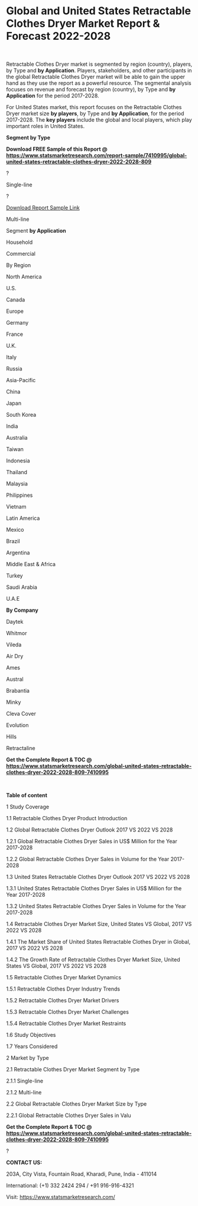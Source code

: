 <h1>Global and United States Retractable Clothes Dryer Market Report & Forecast 2022-2028</h1><br/><p>Retractable Clothes Dryer market is segmented by region (country), players, by Type and <strong>by Application</strong>. Players, stakeholders, and other participants in the global Retractable Clothes Dryer market will be able to gain the upper hand as they use the report as a powerful resource. The segmental analysis focuses on revenue and forecast by region (country), by Type and <strong>by Application</strong> for the period 2017-2028.</p>
 
 
 
 <p>For United States market, this report focuses on the Retractable Clothes Dryer market size <strong>by players</strong>, by Type and <strong>by Application</strong>, for the period 2017-2028. The <strong>key players</strong> include the global and local players, which play important roles in United States.</p>
 
 
 
 <p><strong>Segment by Type</strong></p>
 
 
 
 <div><b>Download FREE Sample of this Report @ <a href="https://www.statsmarketresearch.com/download-free-sample/7410995/global-united-states-retractable-clothes-dryer-2022-2028-809">https://www.statsmarketresearch.com/report-sample/7410995/global-united-states-retractable-clothes-dryer-2022-2028-809</a></b></div>
 
 
 
 <p>? </p>
 
 
 
 <p>Single-line</p>
 
 
 
 <p>? </p>
 
 
 
 <p><a href="https://www.statsmarketresearch.com/download-free-sample/7410995/global-united-states-retractable-clothes-dryer-2022-2028-809">Download Report Sample Link</a></p>
 
 
 
 <p>Multi-line</p>
 
 
 
 <p>Segment <strong>by Application</strong></p>
 
 
 
 <p>Household</p>
 
 
 
 <p>Commercial</p>
 
 
 
 <p>By Region</p>
 
 
 
 <p>North America</p>
 
 
 
 <p>U.S.</p>
 
 
 
 <p>Canada</p>
 
 
 
 <p>Europe</p>
 
 
 
 <p>Germany</p>
 
 
 
 <p>France</p>
 
 
 
 <p>U.K.</p>
 
 
 
 <p>Italy</p>
 
 
 
 <p>Russia</p>
 
 
 
 <p>Asia-Pacific</p>
 
 
 
 <p>China</p>
 
 
 
 <p>Japan</p>
 
 
 
 <p>South Korea</p>
 
 
 
 <p>India</p>
 
 
 
 <p>Australia</p>
 
 
 
 <p>Taiwan</p>
 
 
 
 <p>Indonesia</p>
 
 
 
 <p>Thailand</p>
 
 
 
 <p>Malaysia</p>
 
 
 
 <p>Philippines</p>
 
 
 
 <p>Vietnam</p>
 
 
 
 <p>Latin America</p>
 
 
 
 <p>Mexico</p>
 
 
 
 <p>Brazil</p>
 
 
 
 <p>Argentina</p>
 
 
 
 <p>Middle East & Africa</p>
 
 
 
 <p>Turkey</p>
 
 
 
 <p>Saudi Arabia</p>
 
 
 
 <p>U.A.E</p>
 
 
 
 <p><strong>By Company</strong></p>
 
 
 
 <p>Daytek</p>
 
 
 
 <p>Whitmor</p>
 
 
 
 <p>Vileda</p>
 
 
 
 <p>Air Dry</p>
 
 
 
 <p>Ames</p>
 
 
 
 <p>Austral</p>
 
 
 
 <p>Brabantia</p>
 
 
 
 <p>Minky</p>
 
 
 
 <p>Cleva Cover</p>
 
 
 
 <p>Evolution</p>
 
 
 
 <p>Hills</p>
 
 
 
 <p>Retractaline</p>
 
 
 
 <div><b>Get the Complete Report & TOC @ <a href="https://www.statsmarketresearch.com/global-united-states-retractable-clothes-dryer-2022-2028-809-7410995">https://www.statsmarketresearch.com/global-united-states-retractable-clothes-dryer-2022-2028-809-7410995</a></b></div>
 
 
 
 <p><br />
 
 <b>Table of content</b></p>
 
 
 
 <p>1 Study Coverage<br />
 
 1.1 Retractable Clothes Dryer Product Introduction<br />
 
 1.2 Global Retractable Clothes Dryer Outlook 2017 VS 2022 VS 2028<br />
 
 1.2.1 Global Retractable Clothes Dryer Sales in US$ Million for the Year 2017-2028<br />
 
 1.2.2 Global Retractable Clothes Dryer Sales in Volume for the Year 2017-2028<br />
 
 1.3 United States Retractable Clothes Dryer Outlook 2017 VS 2022 VS 2028<br />
 
 1.3.1 United States Retractable Clothes Dryer Sales in US$ Million for the Year 2017-2028<br />
 
 1.3.2 United States Retractable Clothes Dryer Sales in Volume for the Year 2017-2028<br />
 
 1.4 Retractable Clothes Dryer Market Size, United States VS Global, 2017 VS 2022 VS 2028<br />
 
 1.4.1 The Market Share of United States Retractable Clothes Dryer in Global, 2017 VS 2022 VS 2028<br />
 
 1.4.2 The Growth Rate of Retractable Clothes Dryer Market Size, United States VS Global, 2017 VS 2022 VS 2028<br />
 
 1.5 Retractable Clothes Dryer Market Dynamics<br />
 
 1.5.1 Retractable Clothes Dryer Industry Trends<br />
 
 1.5.2 Retractable Clothes Dryer Market Drivers<br />
 
 1.5.3 Retractable Clothes Dryer Market Challenges<br />
 
 1.5.4 Retractable Clothes Dryer Market Restraints<br />
 
 1.6 Study Objectives<br />
 
 1.7 Years Considered<br />
 
 2 Market by Type<br />
 
 2.1 Retractable Clothes Dryer Market Segment by Type<br />
 
 2.1.1 Single-line<br />
 
 2.1.2 Multi-line<br />
 
 2.2 Global Retractable Clothes Dryer Market Size by Type<br />
 
 2.2.1 Global Retractable Clothes Dryer Sales in Valu</p>
 
 
 
 <div><b>Get the Complete Report & TOC @ <a href="https://www.statsmarketresearch.com/global-united-states-retractable-clothes-dryer-2022-2028-809-7410995">https://www.statsmarketresearch.com/global-united-states-retractable-clothes-dryer-2022-2028-809-7410995</a></b></div>
 
 
 
 <p>? </p>
 
 
 
 <p><b>CONTACT US:</b><br />
 
 203A, City Vista, Fountain Road, Kharadi, Pune, India - 411014<br />
 
 International: (+1) 332 2424 294 / +91 916-916-4321<br />
 
 Visit: <a href="https://www.statsmarketresearch.com/">https://www.statsmarketresearch.com/</a></p>